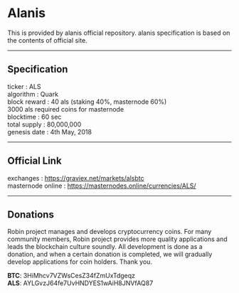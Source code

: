 # Alanis
  
This is provided by alanis official repository. alanis specification is based on the contents of official site.
  
***
## Specification  
  
ticker : ALS  
algorithm	: Quark  
block reward : 40 als (staking 40%, masternode 60%)  
3000 als required coins for masternode  
blocktime : 60 sec  
total supply : 80,000,000  
genesis date	: 4th May, 2018  
  
***
## Official Link  
  
exchanges : https://graviex.net/markets/alsbtc  
masternode online : https://masternodes.online/currencies/ALS/  
  
***
## Donations 
  
Robin project manages and develops cryptocurrency coins. For many community members, Robin project provides more quality applications and leads the blockchain culture soundly. All development is done as a donation, and when a certain donation is completed, we will gradually develop applications for coin holders. Thank you.  
  
**BTC**: 3HiMhcv7VZWsCesZ34fZmUxTdgeqz    
**ALS**: AYLGvzJ64fe7UvHNDYES1wAiH8JNVfAQ87  
